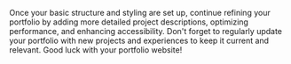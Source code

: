 Once your basic structure and styling are set up, continue refining your portfolio by adding more detailed project descriptions, optimizing performance, and enhancing accessibility. Don't forget to regularly update your portfolio with new projects and experiences to keep it current and relevant. Good luck with your portfolio website!

